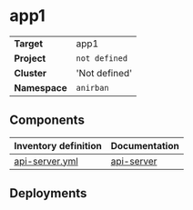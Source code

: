 # app1 

|||
| --- | --- |
| **Target** | app1 |
| **Project**     | `not defined`|
| **Cluster**     |  'Not defined'  |
| **Namespace**   | `anirban` |

## Components
| Inventory definition | Documentation |
| --- | --- |
|[api-server.yml](../../inventory/classes/components/api-server.yml)| [api-server](api-server-readme.md)|

## Deployments
